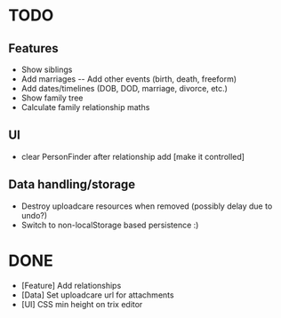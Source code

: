 # TODO

## Features

- Show siblings
- Add marriages
-- Add other events (birth, death, freeform)
- Add dates/timelines (DOB, DOD, marriage, divorce, etc.)
- Show family tree
- Calculate family relationship maths

## UI

- clear PersonFinder after relationship add [make it controlled]

## Data handling/storage

- Destroy uploadcare resources when removed (possibly delay due to undo?)
- Switch to non-localStorage based persistence :)


# DONE

- [Feature] Add relationships
- [Data] Set uploadcare url for attachments
- [UI] CSS min height on trix editor

